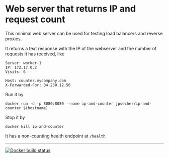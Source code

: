 # Web server that returns IP and request count

This minimal web server can be used for testing load balancers and reverse proxies.

It returns a text response with the IP of the webserver and the number of requests it has received, like

    Server: worker-1
    IP: 172.17.0.2
    Visits: 6

    Host: counter.mycompany.com
    X-Forwarded-For: 34.230.12.56

Run it by

    docker run -d -p 8080:8080 --name ip-and-counter jpsecher/ip-and-counter $(hostname)

Stop it by

    docker kill ip-and-counter

It has a non-counting health endpoint at `/health`.

----

[![Docker build status](https://img.shields.io/docker/cloud/build/jpsecher/ip-and-counter.svg)](https://hub.docker.com/r/jpsecher/ip-and-counter/builds/)
